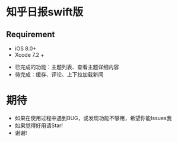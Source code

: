 # 知乎日报swift版
## Requirement

* iOS 8.0+ 
* Xcode 7.2 +

- 已完成的功能：主题列表、查看主题详细内容
- 待完成：缓存、评论、上下拉加载新闻

# 期待
- 如果在使用过程中遇到BUG，或发现功能不够用，希望你能Issues我
- 如果觉得好用请Star!
- 谢谢!
